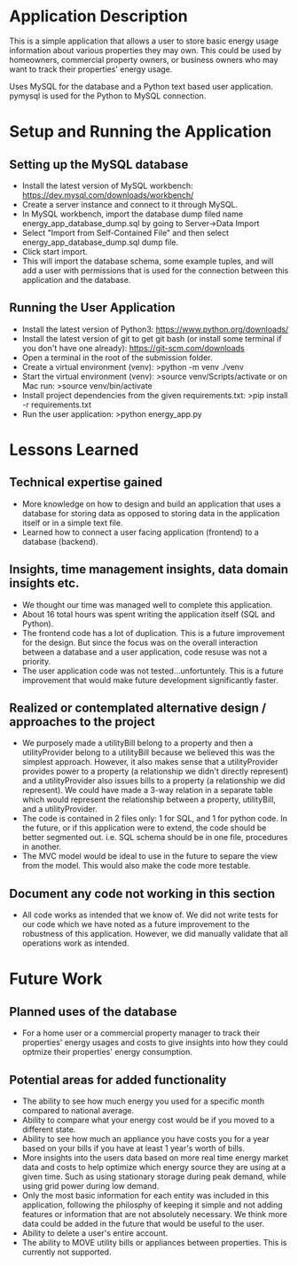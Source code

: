 # Application Description
This is a simple application that allows a user to store basic energy usage information
about various properties they may own. This could be used by homeowners, 
commercial property owners, or business owners who may want to track their
properties' energy usage.

Uses MySQL for the database and a Python text based user application.
pymysql is used for the Python to MySQL connection.

# Setup and Running the Application
## Setting up the MySQL database
* Install the latest version of MySQL workbench: https://dev.mysql.com/downloads/workbench/
* Create a server instance and connect to it through MySQL.
* In MySQL workbench, import the database dump filed name energy_app_database_dump.sql by going to Server->Data Import
* Select "Import from Self-Contained File" and then select energy_app_database_dump.sql dump file.
* Click start import.
* This will import the database schema, some example tuples, and will add a user with permissions that is used for the connection between this application and the database.
## Running the User Application
* Install the latest version of Python3: https://www.python.org/downloads/
* Install the latest version of git to get git bash (or install some terminal if you don't have one already): https://git-scm.com/downloads
* Open a terminal in the root of the submission folder.
* Create a virtual environment (venv): >python -m venv ./venv
* Start the virtual environment (venv): >source venv/Scripts/activate or on Mac run: >source venv/bin/activate
* Install project dependencies from the given requirements.txt: >pip install -r requirements.txt
* Run the user application: >python energy_app.py

# Lessons Learned
## Technical expertise gained
* More knowledge on how to design and build an application that uses a
database for storing data as opposed to storing data in the application itself
or in a simple text file.
* Learned how to connect a user facing application (frontend) to a database
(backend).
## Insights, time management insights, data domain insights etc.
* We thought our time was managed well to complete this application.
* About 16 total hours was spent writing the application itself (SQL and Python).
* The frontend code has a lot of duplication. This is a future improvement
for the design. But since the focus was on the overall interaction between
a database and a user application, code resuse was not a priority.
* The user application code was not tested...unfortuntely. This is a future improvement
that would make future development significantly faster.
## Realized or contemplated alternative design / approaches to the project
* We purposely made a utilityBill belong to a property and then a utilityProvider
belong to a utilityBill because we believed this was the simplest approach.
However, it also makes sense that a utilityProvider provides power to a
property (a relationship we didn't directly represent) and a utilityProvider
also issues bills to a property (a relationship we did represent). 
We could have made a 3-way relation in a
separate table which would represent the relationship between a property,
utilityBill, and a utilityProvider.
* The code is contained in 2 files only: 1 for SQL, and 1 for python
code. In the future, or if this application were to extend, the code should be
better segmented out. i.e. SQL schema should be in one file, procedures in another.
* The MVC model would be ideal to use in the future to separe the view from the model.
This would also make the code more testable.
## Document any code not working in this section
* All code works as intended that we know of. We did not write tests for our
code which we have noted as a future improvement to the robustness of this
application. However, we did manually validate that all operations work as intended.

# Future Work
## Planned uses of the database
* For a home user or a commercial property manager to track their properties' energy usages
and costs to give insights into how they could optmize their properties' energy consumption.
## Potential areas for added functionality
* The ability to see how much energy you used for a specific month compared to
national average.
* Ability to compare what your energy cost would be if you moved to a different state.
* Ability to see how much an appliance you have costs you for a year based
on your bills if you have at least 1 year's worth of bills.
* More insights into the users data based on more real time energy market data
and costs to help optimize which energy source they are using at a given time.
Such as using stationary storage during peak demand, while using grid power
during low demand.
* Only the most basic information for each entity was included in this application,
following the philosphy of keeping it simple and not adding features or
information that are not absolutely necessary. We think more data could be
added in the future that would be useful to the user.
* Ability to delete a user's entire account.
* The ability to MOVE utility bills or appliances between properties.
This is currently not supported.